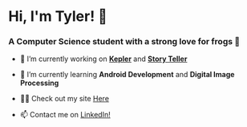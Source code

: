 # Hi, I'm Tyler! 👋
<h3 align="left">A Computer Science student with a strong love for frogs 🐸</h3>

- 🔭 I’m currently working on [**Kepler**](https://github.com/TylerBeach/Kepler-AI) and [**Story Teller**](https://github.com/Active-Transport/story-time)

- 🌱 I’m currently learning **Android Development** and **Digital Image Processing**

- 👨‍💻 Check out my site [Here](https://tylerbeach.vercel.app/)

- 📫 Contact me on [LinkedIn!](https://www.linkedin.com/feed/)
